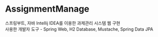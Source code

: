 # AssignmentManage
스프링부트, 자바 Intellij IDEA를 이용한 과제관리 시스템 웹 구현  
사용한 개발자 도구 - Spring Web, H2 Database, Mustache, Spring Data JPA
